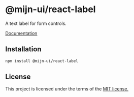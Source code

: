 # @mijn-ui/react-label

A text label for form controls.

[Documentation](https://mijn-ui.vercel.app/docs/components/label)

## Installation

```sh
npm install @mijn-ui/react-label
```

## License

This project is licensed under the terms of the [MIT license.](https://github.com/mijn-ui/mijn-ui-react/blob/main/LICENSE)
